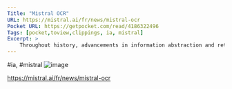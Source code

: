 ```yaml
---
Title: "Mistral OCR"
URL: https://mistral.ai/fr/news/mistral-ocr
Pocket URL: https://getpocket.com/read/4186322496
Tags: [pocket,toview,clippings, ia, mistral]
Excerpt: >
    Throughout history, advancements in information abstraction and retrieval have driven human progress. From hieroglyphs to papyri, the printing press to digitization, each leap has made human knowledge more accessible and actionable, fueling further innovation.
---
```

#ia, #mistral
![image](http://img.youtube.com/vi/6lRBm0KnzBI/0.jpg)

https://mistral.ai/fr/news/mistral-ocr

